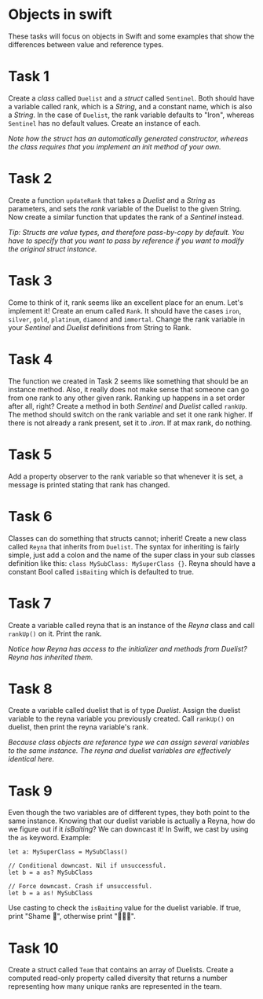 # Objects in swift

These tasks will focus on objects in Swift and some examples that show the differences between value and reference types.

# Task 1

Create a *class* called `Duelist` and a *struct* called `Sentinel`. Both should have a variable called rank, which is a *String*, and a constant name, which is also a *String*. In the case of `Duelist`, the rank variable defaults to "Iron", whereas `Sentinel` has no default values. Create an instance of each.

_Note how the struct has an automatically generated constructor, whereas the class requires that you implement an init method of your own._

# Task 2

Create a function `updateRank` that takes a *Duelist* and a *String* as parameters, and sets the *rank* variable of the Duelist to the given String. Now create a similar function that updates the rank of a *Sentinel* instead.

*Tip: Structs are value types, and therefore pass-by-copy by default. You have to specify that you want to pass by reference if you want to modify the original struct instance.*

# Task 3

Come to think of it, rank seems like an excellent place for an enum. Let's implement it! Create an enum called `Rank`. It should have the cases `iron`, `silver`, `gold`, `platinum`, `diamond` and `immortal`. Change the rank variable in your *Sentinel* and *Duelist* definitions from String to Rank.

# Task 4

The function we created in Task 2 seems like something that should be an instance method. Also, it really does not make sense that someone can go from one rank to any other given rank. Ranking up happens in a set order after all, right? Create a method in both *Sentinel* and *Duelist* called `rankUp`. The method should switch on the rank variable and set it one rank higher. If there is not already a rank present, set it to *.iron*. If at max rank, do nothing.

# Task 5

Add a property observer to the rank variable so that whenever it is set, a message is printed stating that rank has changed.

# Task 6

Classes can do something that structs cannot; inherit! Create a new class called `Reyna` that inherits from `Duelist`. The syntax for inheriting is fairly simple, just add a colon and the name of the super class in your sub classes definition like this: `class MySubClass: MySuperClass {}`. Reyna should have a constant Bool called `isBaiting` which is defaulted to true.

# Task 7

Create a variable called reyna that is an instance of the *Reyna* class and call `rankUp()` on it. Print the rank.

_Notice how Reyna has access to the initializer and methods from Duelist? Reyna has inherited them._

# Task 8

Create a variable called duelist that is of type *Duelist*. Assign the duelist variable to the reyna variable you previously created. Call `rankUp()` on duelist, then print the reyna variable's rank.

_Because class objects are reference type we can assign several variables to the same instance. The reyna and duelist variables are effectively identical here._

# Task 9

Even though the two variables are of different types, they both point to the same instance. Knowing that our duelist variable is actually a Reyna, how do we figure out if it *isBaiting*? We can downcast it! In Swift, we cast by using the `as` keyword. Example:
```
let a: MySuperClass = MySubClass()

// Conditional downcast. Nil if unsuccessful.
let b = a as? MySubClass

// Force downcast. Crash if unsuccessful.
let b = a as! MySubClass
```

Use casting to check the `isBaiting` value for the duelist variable. If true, print "Shame 🔔", otherwise print "🎉🎉🎉".

# Task 10

Create a struct called `Team` that contains an array of Duelists. Create a computed read-only property called diversity that returns a number representing how many unique ranks are represented in the team. 
